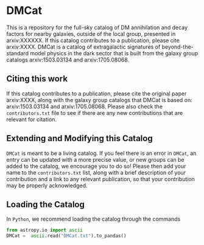 # DMCat

This is a repository for the full-sky catalog of DM annihilation and decay factors for nearby galaxies, outside of the local group, presented in arxiv:XXXXXX.  If this catalog contributes to a publication, please cite arxiv:XXXX.  DMCat is a catalog of extragalactic signatures of beyond-the-standard model physics in the dark sector that is built from the galaxy group catalogs arxiv:1503.03134 and arxiv:1705.08068.  

## Citing this work

If this catalog contributes to a publication, please cite the original paper arxiv:XXXX, along with the galaxy group catalogs that DMCat is based on: arxiv:1503.03134 and arxiv:1705.08068.  Please also check the `contributors.txt` file to see if there are any new contributions that are relevant for citation.

## Extending and Modifying this Catalog

`DMCat` is meant to be a living catalog.  If you feel there is an error in `DMCat`, an entry can be updated with a more precise value, or new groups can be added to the catalog, we encourage you to do so!  Please then add your name to the `contributors.txt` list, along with a brief description of your contribution and a link to any relevant publication, so that your contribution may be properly acknowledged.   

## Loading the Catalog

In `Python`, we recommend loading the catalog through the commands

```python
from astropy.io import ascii
DMCat =  ascii.read("DMCat.txt").to_pandas()
```


